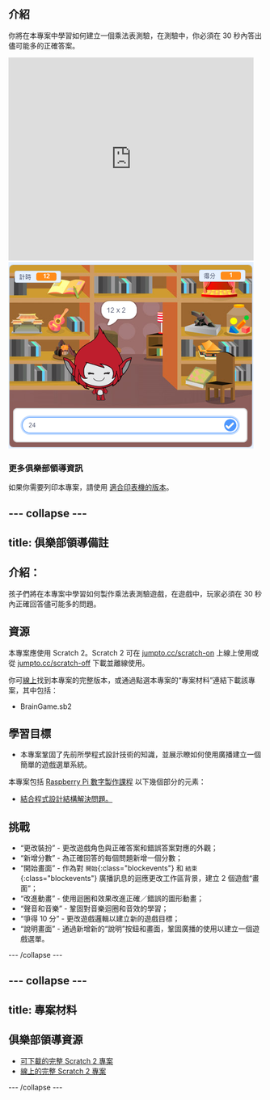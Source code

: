 ## 介紹

你將在本專案中學習如何建立一個乘法表測驗，在測驗中，你必須在 30 秒內答出儘可能多的正確答案。

<div class="scratch-preview">
  <iframe allowtransparency="true" width="485" height="402" src="https://scratch.mit.edu/projects/embed/42225768/?autostart=false" frameborder="0"></iframe>
  <img src="images/brain-final.png">
</div>

### 更多俱樂部領導資訊

如果你需要列印本專案，請使用 [適合印表機的版本](https://projects.raspberrypi.org/en/projects/brain-game/print)。


--- collapse ---
---
title: 俱樂部領導備註
---


## 介紹：
孩子們將在本專案中學習如何製作乘法表測驗遊戲，在遊戲中，玩家必須在 30 秒內正確回答儘可能多的問題。

## 資源
本專案應使用 Scratch 2。Scratch 2 可在 [jumpto.cc/scratch-on](http://jumpto.cc/scratch-on) 上線上使用或從 [jumpto.cc/scratch-off](http://jumpto.cc/scratch-off) 下載並離線使用。

你可<a href="http://scratch.mit.edu/projects/42225768/#editor">線上</a>找到本專案的完整版本，或通過點選本專案的“專案材料”連結下載該專案，其中包括：

+ BrainGame.sb2

## 學習目標
+ 本專案鞏固了先前所學程式設計技術的知識，並展示瞭如何使用廣播建立一個簡單的遊戲選單系統。

本專案包括 [Raspberry Pi 數字製作課程](http://rpf.io/curriculum) 以下幾個部分的元素：

+ [結合程式設計結構解決問題。](https://www.raspberrypi.org/curriculum/programming/builder)

## 挑戰
+ “更改裝扮” - 更改遊戲角色與正確答案和錯誤答案對應的外觀；
+ “新增分數” - 為正確回答的每個問題新增一個分數；
+ “開始畫面” - 作為對 `開始`{:class="blockevents"} 和 `結束`{:class="blockevents"} 廣播訊息的迴應更改工作區背景，建立 2 個遊戲“畫面”；
+ “改進動畫” - 使用迴圈和效果改進正確／錯誤的圖形動畫；
+ “聲音和音樂” - 鞏固對音樂迴圈和音效的學習；
+ “爭得 10 分” - 更改遊戲邏輯以建立新的遊戲目標；
+ “說明畫面” - 通過新增新的“說明”按鈕和畫面，鞏固廣播的使用以建立一個遊戲選單。



--- /collapse ---


--- collapse ---
---
title: 專案材料
---


## 俱樂部領導資源
* [可下載的完整 Scratch 2 專案](resources/BrainGame.sb2)
* [線上的完整 Scratch 2 專案](http://scratch.mit.edu/projects/42225768/#editor)

--- /collapse ---